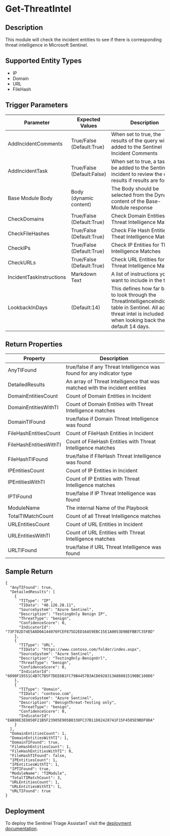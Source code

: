 # Get-ThreatIntel

## Description
This module will check the incident entities to see if there is corresponding threat intelligence in Microsoft Sentinel.

## Supported Entity Types
* IP
* Domain
* URL
* FileHash

## Trigger Parameters

|Parameter|Expected Values|Description|
|---|---|---|
|AddIncidentComments|True/False (Default:True)|When set to true, the results of the query will be added to the Sentinel Incident Comments|
|AddIncidentTask|True/False (Default:False)|When set to true, a task will be added to the Sentinel incident to review the query results if results are found.|
|Base Module Body|Body (dynamic content)|The Body should be selected from the Dynamic content of the Base-Module response|
|CheckDomains|True/False (Default:True)|Check Domain Entities for Threat Intelligence Matches|
|CheckFileHashes|True/False (Default:True)|Check File Hash Entities for Theat Intelligence Matches|
|CheckIPs|True/False (Default:True)|Check IP Entities for Threat Intelligence Matches|
|CheckURLs|True/False (Default:True)|Check URL Entities for Threat Intelligence Matches|
|IncidentTaskInstructions|Markdown Text|A list of instructions you want to include in the task|
|LookbackInDays|(Default:14)|This defines how far back to look through the ThreatIntelligenceIndicators table in Sentinel.  All active threat intel is included when looking back the default 14 days.|

## Return Properties

|Property|Description|
|---|---|
|AnyTIFound|true/false if any Threat Intelligence was found for any indicator type|
|DetailedResults|An array of Threat Intelligence that was matched with the incident entities|
|DomainEntitiesCount|Count of Domain Entities in Incident|
|DomainEntitiesWithTI|Count of Domain Entities with Threat Intelligence matches|
|DomainTIFound|true/false if Domain Threat Intelligence was found|
|FileHashEntitiesCount|Count of FileHash Entities in Incident|
|FileHashEntitiesWithTI|Count of FileHash Entities with Threat Intelligence matches|
|FileHashTIFound|true/false if FIleHash Threat Intelligence was found|
|IPEntitiesCount|Count of IP Entities in Incident|
|IPEntitiesWithTI|Count of IP Entities with Threat Intelligence matches|
|IPTIFound|true/false if IP Threat Intelligence was found|
|ModuleName|The internal Name of the Playbook|
|TotalTIMatchCount|Count of all Threat Intelligence matches|
|URLEntitiesCount|Count of URL Entities in Incident|
|URLEntitiesWithTI|Count of URL Entities with Threat Intelligence matches|
|URLTIFound|true/false if URL Threat Intelligence was found|

## Sample Return

```
{
  "AnyTIFound": true,
  "DetailedResults": [
    {
      "TIType": "IP",
      "TIData": "40.126.28.11",
      "SourceSystem": "Azure Sentinel",
      "Description": "TestingOnly Benign IP",
      "ThreatType": "benign",
      "ConfidenceScore": 0,
      "IndicatorId": "73F782D74E5A8D0A144076FCEF875D2ED16A59EBC15E1A0053D9BEFBB7C35F8D"
    },
    {
      "TIType": "URL",
      "TIData": "https://www.contoso.com/folder/index.aspx",
      "SourceSystem": "Azure Sentinel",
      "Description": "TestingOnly-BenignUrl",
      "ThreatType": "benign",
      "ConfidenceScore": 0,
      "IndicatorId": "6090F19551C4B7C7B5F7DEE6B1FC79B4457B3ACD6928313A860815190BC160D6"
    },
    {
      "TIType": "Domain",
      "TIData": "contoso.com",
      "SourceSystem": "Azure Sentinel",
      "Description": "BenignThreat-Testing only",
      "ThreatType": "benign",
      "ConfidenceScore": 0,
      "IndicatorId": "EAB98E3ED850F21B5F23905E905B0338FC37B11D82428741F15F4505E9BDF9DA"
    }
  ],
  "DomainEntitiesCount": 1,
  "DomainEntitiesWithTI": 1,
  "DomainTIFound": true,
  "FileHashEntitiesCount": 1,
  "FileHashEntitiesWithTI": 0,
  "FileHashTIFound": false,
  "IPEntitiesCount": 1,
  "IPEntitiesWithTI": 1,
  "IPTIFound": true,
  "ModuleName": "TIModule",
  "TotalTIMatchCount": 3,
  "URLEntitiesCount": 1,
  "URLEntitiesWithTI": 1,
  "URLTIFound": true
}
```

## Deployment

To deploy the Sentinel Triage AssistanT visit the [deployment documentation](/Docs/deployment.md).
